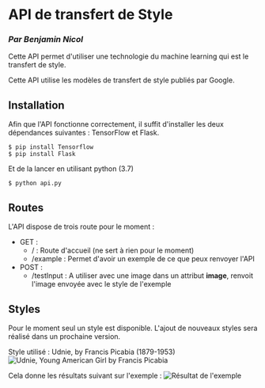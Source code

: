 # API de transfert de Style
### *Par Benjamin Nicol*
Cette API permet d'utiliser une technologie du machine learning qui est le transfert de style.

Cette API utilise les modèles de transfert de style publiés par Google.

## Installation
Afin que l'API fonctionne correctement, il suffit d'installer les deux dépendances suivantes : TensorFlow et Flask.
```
$ pip install Tensorflow
$ pip install Flask
```
Et de la lancer en utilisant python (3.7)
```
$ python api.py
```
## Routes
L'API dispose de trois route pour le moment :
- GET :
	- / : Route d'accueil (ne sert à rien pour le moment)
	 - /example : Permet d'avoir un exemple de ce que peux renvoyer l'API
 - POST :
	 - /testInput : A utiliser avec une image dans un attribut **image**, renvoit l'image envoyée avec le style de l'exemple

## Styles
Pour le moment seul un style est disponible. L'ajout de nouveaux styles sera réalisé dans un prochaine version.

Style utilisé :  Udnie, by Francis Picabia (1879-1953)
![Udnie, Young American Girl by Francis Picabia](https://upload.wikimedia.org/wikipedia/en/thumb/8/82/Francis_Picabia%2C_1913%2C_Udnie_%28Young_American_Girl%2C_The_Dance%29%2C_oil_on_canvas%2C_290_x_300_cm%2C_Mus%C3%A9e_National_d%E2%80%99Art_Moderne%2C_Centre_Georges_Pompidou%2C_Paris..jpg/599px-Francis_Picabia%2C_1913%2C_Udnie_%28Young_American_Girl%2C_The_Dance%29%2C_oil_on_canvas%2C_290_x_300_cm%2C_Mus%C3%A9e_National_d%E2%80%99Art_Moderne%2C_Centre_Georges_Pompidou%2C_Paris..jpg)

Cela donne les résultats suivant sur l'exemple :
![Résultat de l'exemple](https://storage.googleapis.com/download.tensorflow.org/models/tflite/arbitrary_style_transfer/formula.png)
